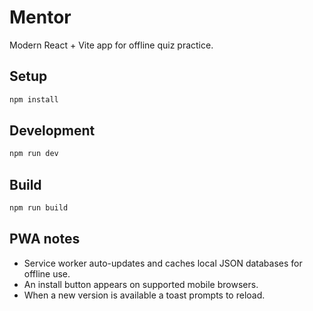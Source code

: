 # Mentor

Modern React + Vite app for offline quiz practice.

## Setup

```bash
npm install
```

## Development

```bash
npm run dev
```

## Build

```bash
npm run build
```

## PWA notes

- Service worker auto-updates and caches local JSON databases for offline use.
- An install button appears on supported mobile browsers.
- When a new version is available a toast prompts to reload.

